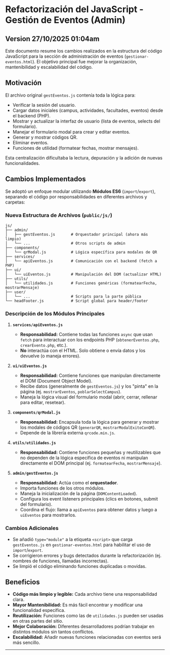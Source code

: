


# Refactorización del JavaScript - Gestión de Eventos (Admin)
## Version 27/10/2025 01:04am
Este documento resume los cambios realizados en la estructura del código JavaScript para la sección de administración de eventos (`gestionar-eventos.html`). El objetivo principal fue mejorar la organización, mantenibilidad y escalabilidad del código.

## Motivación

El archivo original `gestEventos.js` contenía toda la lógica para:
* Verificar la sesión del usuario.
* Cargar datos iniciales (campus, actividades, facultades, eventos) desde el backend (PHP).
* Mostrar y actualizar la interfaz de usuario (lista de eventos, selects del formulario).
* Manejar el formulario modal para crear y editar eventos.
* Generar y mostrar códigos QR.
* Eliminar eventos.
* Funciones de utilidad (formatear fechas, mostrar mensajes).

Esta centralización dificultaba la lectura, depuración y la adición de nuevas funcionalidades.

## Cambios Implementados

Se adoptó un enfoque modular utilizando **Módulos ES6** (`import`/`export`), separando el código por responsabilidades en diferentes archivos y carpetas:

### Nueva Estructura de Archivos (`public/js/`)

```
js/
├── admin/
│   ├── gestEventos.js       # Orquestador principal (ahora más limpio)
│   └── ...                  # Otros scripts de admin
├── components/
│   └── qrModal.js           # Lógica específica para modales de QR
├── services/
│   └── apiEventos.js        # Comunicación con el backend (fetch a PHP)
├── ui/
│   └── uiEventos.js         # Manipulación del DOM (actualizar HTML)
├── utils/
│   └── utilidades.js        # Funciones genéricas (formatearFecha, mostrarMensaje)
├── user/
│   └── ...                  # Scripts para la parte pública
└── headFooter.js            # Script global para header/footer
```

### Descripción de los Módulos Principales

1.  **`services/apiEventos.js`**
    * **Responsabilidad:** Contiene todas las funciones `async` que usan `fetch` para interactuar con los endpoints PHP (`obtenerEventos.php`, `crearEvento.php`, etc.).
    * **No** interactúa con el HTML. Solo obtiene o envía datos y los devuelve (o maneja errores).

2.  **`ui/uiEventos.js`**
    * **Responsabilidad:** Contiene funciones que manipulan directamente el DOM (Document Object Model).
    * Recibe datos (generalmente de `gestEventos.js`) y los "pinta" en la página (ej. `mostrarEventos`, `poblarSelectCampus`).
    * Maneja la lógica visual del formulario modal (abrir, cerrar, rellenar para editar, resetear).

3.  **`components/qrModal.js`**
    * **Responsabilidad:** Encapsula toda la lógica para generar y mostrar los modales de códigos QR (`generarQR`, `mostrarModalExitoConQR`).
    * Depende de la librería externa `qrcode.min.js`.

4.  **`utils/utilidades.js`**
    * **Responsabilidad:** Contiene funciones pequeñas y reutilizables que no dependen de la lógica específica de eventos ni manipulan directamente el DOM principal (ej. `formatearFecha`, `mostrarMensaje`).

5.  **`admin/gestEventos.js`**
    * **Responsabilidad:** Actúa como el **orquestador**.
    * Importa funciones de los otros módulos.
    * Maneja la inicialización de la página (`DOMContentLoaded`).
    * Configura los event listeners principales (clics en botones, submit del formulario).
    * Coordina el flujo: llama a `apiEventos` para obtener datos y luego a `uiEventos` para mostrarlos.

### Cambios Adicionales

* Se añadió `type="module"` a la etiqueta `<script>` que carga `gestEventos.js` en `gestionar-eventos.html` para habilitar el uso de `import`/`export`.
* Se corrigieron errores y bugs detectados durante la refactorización (ej. nombres de funciones, llamadas incorrectas).
* Se limpió el código eliminando funciones duplicadas o movidas.

## Beneficios

* **Código más limpio y legible:** Cada archivo tiene una responsabilidad clara.
* **Mayor Mantenibilidad:** Es más fácil encontrar y modificar una funcionalidad específica.
* **Reutilización:** Funciones como las de `utilidades.js` pueden ser usadas en otras partes del sitio.
* **Mejor Colaboración:** Diferentes desarrolladores podrían trabajar en distintos módulos sin tantos conflictos.
* **Escalabilidad:** Añadir nuevas funciones relacionadas con eventos será más sencillo.

----------------


